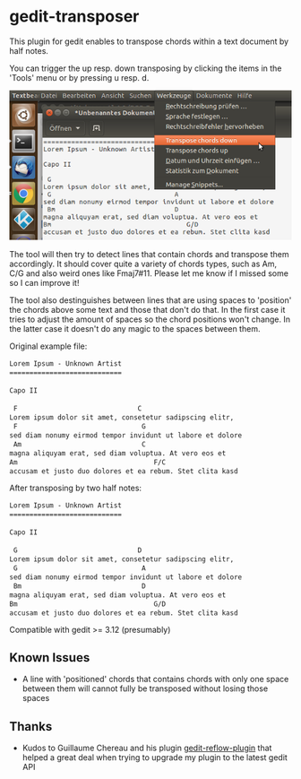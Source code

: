 # gedit-transposer

This plugin for gedit enables to transpose chords within a text document by half notes.

You can trigger the up resp. down transposing by clicking the items in the 'Tools' menu or by pressing <Ctrl><Alt>u resp. <Ctrl><Alt>d.

![Screenshot of new menu items](screenshot.png?raw=true)

The tool will then try to detect lines that contain chords and transpose them accordingly. It should cover quite a variety of chords types, such as Am, C/G and also weird ones like Fmaj7#11. Please let me know if I missed some so I can improve it!

The tool also destinguishes between lines that are using spaces to 'position' the chords above some text and those that don't do that. In the first case it tries to adjust the amount of spaces so the chord positions won't change. In the latter case it doesn't do any magic to the spaces between them.


Original example file:
```
Lorem Ipsum - Unknown Artist
============================

Capo II

 F                              C
Lorem ipsum dolor sit amet, consetetur sadipscing elitr,
 F                               G
sed diam nonumy eirmod tempor invidunt ut labore et dolore
 Am                              C
magna aliquyam erat, sed diam voluptua. At vero eos et
Am                                  F/C
accusam et justo duo dolores et ea rebum. Stet clita kasd
```
After transposing by two half notes:
```
Lorem Ipsum - Unknown Artist
============================

Capo II

 G                              D
Lorem ipsum dolor sit amet, consetetur sadipscing elitr,
 G                               A
sed diam nonumy eirmod tempor invidunt ut labore et dolore
 Bm                              D
magna aliquyam erat, sed diam voluptua. At vero eos et
Bm                                  G/D
accusam et justo duo dolores et ea rebum. Stet clita kasd
```

Compatible with gedit >= 3.12 (presumably)

## Known Issues

* A line with 'positioned' chords that contains chords with only one space between them will cannot fully be transposed without losing those spaces

## Thanks

* Kudos to Guillaume Chereau and his plugin [gedit-reflow-plugin](https://github.com/guillaumechereau/gedit-reflow-plugin) that helped a great deal when trying to upgrade my plugin to the latest gedit API
